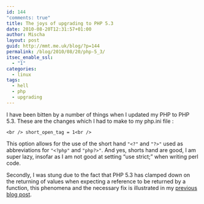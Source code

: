```yaml
---
id: 144
"comments: true"
title: The joys of upgrading to PHP 5.3
date: 2010-08-20T12:31:57+01:00
author: Mischa
layout: post
guid: http://mmt.me.uk/blog/?p=144
permalink: /blog/2010/08/20/php-5_3/
itsec_enable_ssl:
  - "1"
categories:
  - linux
tags:
  - hell
  - php
  - upgrading
---
```

I have been bitten by a number of things when I updated my PHP to PHP 5.3. These are the changes which I had to make to my php.ini file : 

`<br />
short_open_tag = 1<br />
` 

This option allows for the use of the short hand  `"<?"` and  `"?>"` used as abbreviations for `"<?php"` and  `"php?>"`. And yes, shorts hand are good, I am super lazy, insofar as I am not good at setting &#8220;use strict;&#8221; when writing perl code. 

Secondly, I was stung due to the fact that PHP 5.3 has clamped down on the returning of values when expecting a reference to be returned by a function, this phenomena and the necessary fix is illustrated in my [previous blog post](https://mmt.me.uk/blog/2010/08/20/openid-wp-brokenness/).
